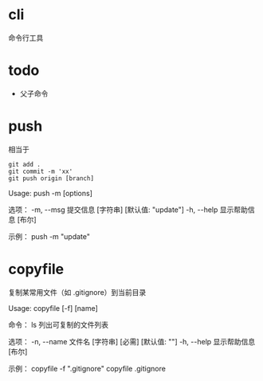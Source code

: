 # cli

命令行工具


# todo
- 父子命令


# push

相当于

```
git add .
git commit -m 'xx'
git push origin [branch]
```

Usage: push -m [options]

选项：
  -m, --msg   提交信息                 [字符串] [默认值: "update"]
  -h, --help  显示帮助信息                                  [布尔]

示例：
  push -m "update"


# copyfile
复制某常用文件（如 .gitignore）到当前目录

Usage: copyfile [-f] [name]

命令：
  ls  列出可复制的文件列表

选项：
  -n, --name  文件名            [字符串] [必需] [默认值: ""]
  -h, --help  显示帮助信息                            [布尔]

示例：
  copyfile -f ".gitignore"
  copyfile .gitignore
